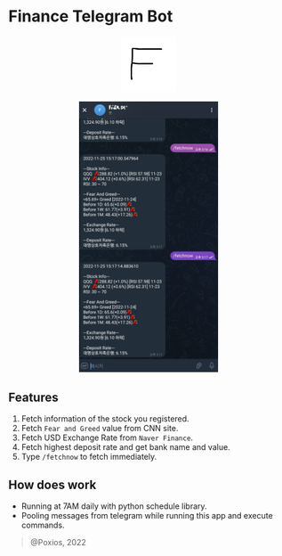 # Finance Telegram Bot
<p align="center">
  <img src="./res/logo.png" width=100/>
</p>
<p align="center">
  <img src="./res/screenshot.jpg" width=250/>
</p>
 
## Features
1. Fetch information of the stock you registered.
2. Fetch `Fear and Greed` value from CNN site.
3. Fetch USD Exchange Rate from `Naver Finance`.
4. Fetch highest deposit rate and get bank name and value.
5. Type `/fetchnow` to fetch immediately.

## How does work
* Running at 7AM daily with python schedule library.
* Pooling messages from telegram while running this app and execute commands.

> @Poxios, 2022